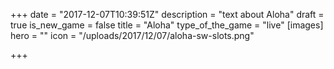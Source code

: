 +++
date = "2017-12-07T10:39:51Z"
description = "text about Aloha"
draft = true
is_new_game = false
title = "Aloha"
type_of_the_game = "live"
[images]
hero = ""
icon = "/uploads/2017/12/07/aloha-sw-slots.png"

+++
